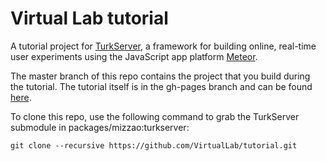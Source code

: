 # Virtual Lab tutorial

A tutorial project for
[TurkServer](https://github.com/HarvardEconCS/turkserver-meteor), a
framework for building online, real-time user experiments using the
JavaScript app platform [Meteor](https://www.meteor.com/).

The master branch of this repo contains the project that you build
during the tutorial. The tutorial itself is in the gh-pages branch and
can be found [here](https://virtuallab.github.io/).

To clone this repo, use the following command to grab the TurkServer
submodule in packages/mizzao:turkserver:

```
git clone --recursive https://github.com/VirtualLab/tutorial.git
```
